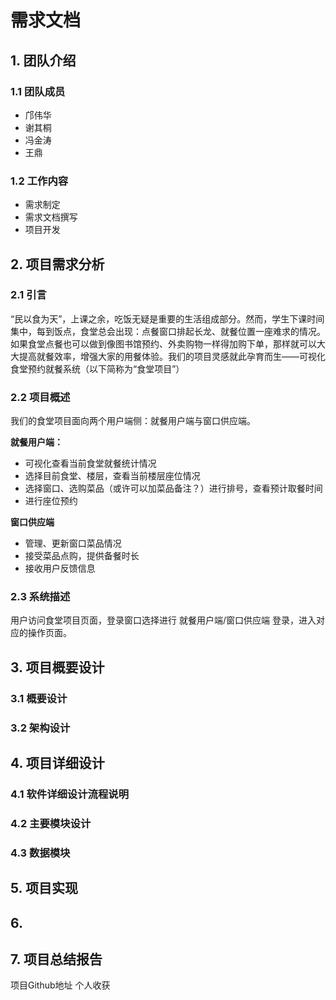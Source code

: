 # 需求文档

## 1. 团队介绍

### 1.1 团队成员
- 邝伟华
- 谢其桐
- 冯金涛
- 王鼎

### 1.2 工作内容        
- 需求制定
- 需求文档撰写
- 项目开发

## 2. 项目需求分析

### 2.1 引言  
“民以食为天”，上课之余，吃饭无疑是重要的生活组成部分。然而，学生下课时间集中，每到饭点，食堂总会出现：点餐窗口排起长龙、就餐位置一座难求的情况。如果食堂点餐也可以做到像图书馆预约、外卖购物一样得加购下单，那样就可以大大提高就餐效率，增强大家的用餐体验。我们的项目灵感就此孕育而生——可视化食堂预约就餐系统（以下简称为“食堂项目”）

### 2.2 项目概述
我们的食堂项目面向两个用户端侧：就餐用户端与窗口供应端。

**就餐用户端：**
- 可视化查看当前食堂就餐统计情况
- 选择目前食堂、楼层，查看当前楼层座位情况
- 选择窗口、选购菜品（或许可以加菜品备注？）进行排号，查看预计取餐时间
- 进行座位预约

**窗口供应端**
- 管理、更新窗口菜品情况
- 接受菜品点购，提供备餐时长
- 接收用户反馈信息

### 2.3 系统描述
用户访问食堂项目页面，登录窗口选择进行 就餐用户端/窗口供应端 登录，进入对应的操作页面。

## 3. 项目概要设计

### 3.1 概要设计

### 3.2 架构设计

## 4. 项目详细设计

### 4.1 软件详细设计流程说明

### 4.2 主要模块设计

### 4.3 数据模块

## 5. 项目实现

## 6.

## 7. 项目总结报告
项目Github地址
个人收获
